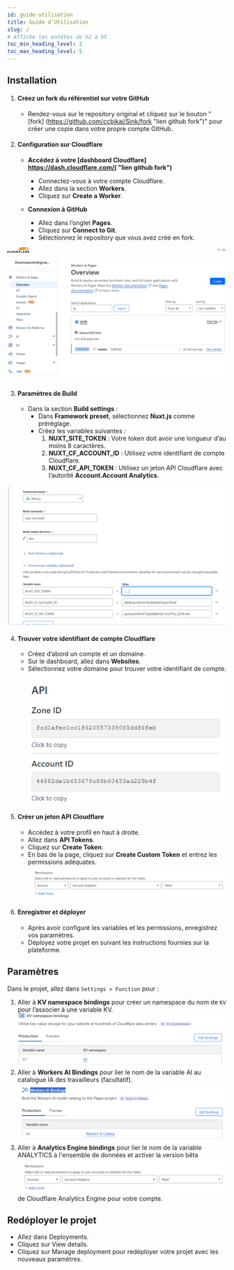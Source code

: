 ```yaml
---
id: guide-utilisation
title: Guide d’Utilisation
slug: /
# Affiche les entêtes de h2 à h5
toc_min_heading_level: 2
toc_max_heading_level: 5
---
```


## **Installation**

1. #### **Créez un fork du référentiel sur votre GitHub**
   - Rendez-vous sur le repository original et cliquez sur le bouton "[fork] (https://github.com/ccbikai/Sink/fork "lien github fork")" pour créer une copie dans votre propre compte GitHub.
   

2. #### **Configuration sur Cloudflare**
   - **Accédez à votre [dashboard Cloudflare] https://dash.cloudflare.com/( "lien github fork")**
     - Connectez-vous à votre compte Cloudflare.
     - Allez dans la section **Workers**.
     - Cliquez sur **Create a Worker**.
   
   - **Connexion à GitHub**
     - Allez dans l’onglet **Pages**.
     - Cliquez sur **Connect to Git**.
     - Sélectionnez le repository que vous avez créé en fork.

![montre le dashboard Cloudflare](./img/board.png)


3. #### **Paramètres de Build**
   - Dans la section **Build settings** :
     - Dans **Framework preset**, sélectionnez **Nuxt.js** comme préréglage.
     - Créez les variables suivantes :
       1. **NUXT_SITE_TOKEN** : Votre token doit avoir une longueur d’au moins 8 caractères.
       2. **NUXT_CF_ACCOUNT_ID** : Utilisez votre identifiant de compte Cloudflare.
       3. **NUXT_CF_API_TOKEN** : Utilisez un jeton API Cloudflare avec l’autorité **Account.Account Analytics**.

![montre la création du projet](.\img\variable.png)

4. #### **Trouver votre identifiant de compte Cloudflare**
   - Créez d’abord un compte et un domaine.
   - Sur le dashboard, allez dans **Websites**.
   - Sélectionnez votre domaine pour trouver votre identifiant de compte.
   ![montre l'endroit ou on trouve 'l'id du compte](.\img\apiAccount.png)


5. #### **Créer un jeton API Cloudflare**
   - Accédez à votre profil en haut à droite.
   - Allez dans **API Tokens**.
   - Cliquez sur **Create Token**.
   - En bas de la page, cliquez sur **Create Custom Token** et entrez les permissions adéquates.
   ![montre l'endroit de la création api](.\img\apiToken.png)


6. #### **Enregistrer et déployer**
   - Après avoir configuré les variables et les permissions, enregistrez vos paramètres.
   - Déployez votre projet en suivant les instructions fournies sur la plateforme.

## **Paramètres**

Dans le projet, allez dans `Settings > Function` pour :

1. Aller à **KV namespace bindings** pour créer un namespace du nom de `KV` pour l’associer à une variable KV.
![montre la configueKV namespace bindings](.\img\kv.png)
2. Aller à **Workers AI Bindings** pour lier le nom de la variable AI au catalogue IA des travailleurs (facultatif).
![montre la configue de Workers AI Bindings](.\img\workersAi.png)
3. Aller à **Analytics Engine bindings** pour lier le nom de la variable ANALYTICS à l'ensemble de données et activer la version bêta 
![montre la configue de Analytics Engine bindings](.\img\apiToken.png)de Cloudflare Analytics Engine pour votre compte.

## **Redéployer le projet**
   - Allez dans Deployments.
   - Cliquez sur View details.
   - Cliquez sur Manage deployment pour redéployer votre projet avec les nouveaux paramètres.

  

